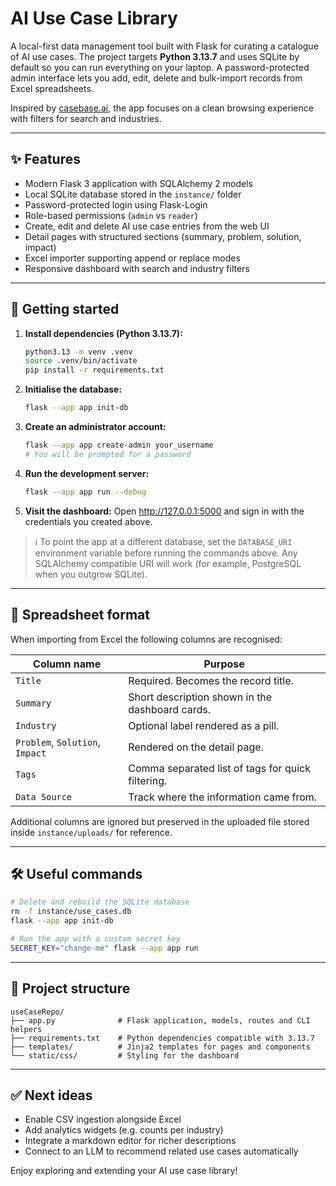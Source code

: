 # AI Use Case Library

A local-first data management tool built with Flask for curating a catalogue of
AI use cases.  The project targets **Python 3.13.7** and uses SQLite by default
so you can run everything on your laptop.  A password-protected admin interface
lets you add, edit, delete and bulk-import records from Excel spreadsheets.

Inspired by [casebase.ai](https://casebase.ai/en/ai-use-case-collection/), the
app focuses on a clean browsing experience with filters for search and
industries.

---

## ✨ Features

- Modern Flask 3 application with SQLAlchemy 2 models
- Local SQLite database stored in the `instance/` folder
- Password-protected login using Flask-Login
- Role-based permissions (`admin` vs `reader`)
- Create, edit and delete AI use case entries from the web UI
- Detail pages with structured sections (summary, problem, solution, impact)
- Excel importer supporting append or replace modes
- Responsive dashboard with search and industry filters

---

## 🚀 Getting started

1. **Install dependencies (Python 3.13.7):**

   ```bash
   python3.13 -m venv .venv
   source .venv/bin/activate
   pip install -r requirements.txt
   ```

2. **Initialise the database:**

   ```bash
   flask --app app init-db
   ```

3. **Create an administrator account:**

   ```bash
   flask --app app create-admin your_username
   # You will be prompted for a password
   ```

4. **Run the development server:**

   ```bash
   flask --app app run --debug
   ```

5. **Visit the dashboard:** Open http://127.0.0.1:5000 and sign in with the
   credentials you created above.

> ℹ️ To point the app at a different database, set the `DATABASE_URI`
> environment variable before running the commands above.  Any SQLAlchemy
> compatible URI will work (for example, PostgreSQL when you outgrow SQLite).

---

## 📄 Spreadsheet format

When importing from Excel the following columns are recognised:

| Column name | Purpose |
| ----------- | ------- |
| `Title` | Required. Becomes the record title. |
| `Summary` | Short description shown in the dashboard cards. |
| `Industry` | Optional label rendered as a pill. |
| `Problem`, `Solution`, `Impact` | Rendered on the detail page. |
| `Tags` | Comma separated list of tags for quick filtering. |
| `Data Source` | Track where the information came from. |

Additional columns are ignored but preserved in the uploaded file stored inside
`instance/uploads/` for reference.

---

## 🛠️ Useful commands

```bash
# Delete and rebuild the SQLite database
rm -f instance/use_cases.db
flask --app app init-db

# Run the app with a custom secret key
SECRET_KEY="change-me" flask --app app run
```

---

## 🧩 Project structure

```
useCaseRepo/
├── app.py              # Flask application, models, routes and CLI helpers
├── requirements.txt    # Python dependencies compatible with 3.13.7
├── templates/          # Jinja2 templates for pages and components
└── static/css/         # Styling for the dashboard
```

---

## ✅ Next ideas

- Enable CSV ingestion alongside Excel
- Add analytics widgets (e.g. counts per industry)
- Integrate a markdown editor for richer descriptions
- Connect to an LLM to recommend related use cases automatically

Enjoy exploring and extending your AI use case library!
